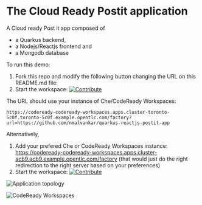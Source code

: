 # The Cloud Ready Postit application
A Cloud ready Post it app composed of
- a Quarkus backend,
- a Nodejs/Reactjs frontend and
- a Mongodb database


To run this demo:
1. Fork this repo and modify the following button changing the URL on this README.md file:
2. Start the workspace: [![Contribute](factory-contribute.svg)](https://codeready-codeready-workspaces.apps.cluster-acb9.acb9.example.opentlc.com/factory?url=https://github.com/nmalvankar/quarkus-reactjs-postit-app)

The URL should use your instance of Che/CodeReady Workspaces:

```
https://codeready-codeready-workspaces.apps.cluster-toronto-5c0f.toronto-5c0f.example.opentlc.com/factory?url=https://github.com/nmalvankar/quarkus-reactjs-postit-app
```

Alternatively,
1. Add your prefered Che or CodeReady Workspaces instance: https://codeready-codeready-workspaces.apps.cluster-acb9.acb9.example.opentlc.com/factory (that would just do the right redirection to the right server based on your preferences)
2. Start the workspace: [![Contribute](factory-contribute.svg)](https://codeready-codeready-workspaces.apps.cluster-acb9.acb9.example.opentlc.com/factory?url=https://github.com/nmalvankar/quarkus-reactjs-postit-app)

![Application topology](topology.png "Application Topology")

![CodeReady Workspaces](codeready-workspaces-preview.png "CodeReady Workspaces")
